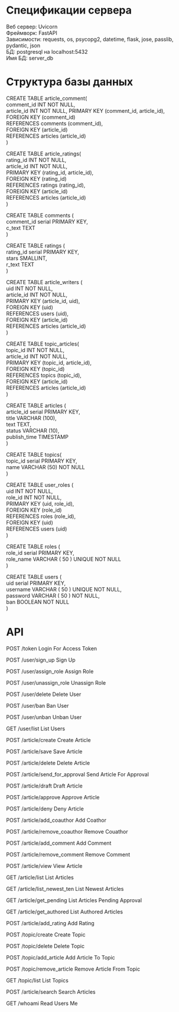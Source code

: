 # Спецификации сервера
Веб сервер: Uvicorn  
Фреймворк: FastAPI  
Зависимости: requests, os, psycopg2, datetime, flask, jose, passlib, pydantic, json  
БД: postgresql на localhost:5432  
Имя БД: server_db  
  
# Структура базы данных
CREATE TABLE article_comment(  
  comment_id INT NOT NULL,  
  article_id INT NOT NULL,  PRIMARY KEY (comment_id, article_id),  
  FOREIGN KEY (comment_id)  
    REFERENCES comments (comment_id),  
  FOREIGN KEY (article_id)  
    REFERENCES articles (article_id)  
)  
  
CREATE TABLE article_ratings(  
  rating_id INT NOT NULL,  
  article_id INT NOT NULL,  
  PRIMARY KEY (rating_id, article_id),  
  FOREIGN KEY (rating_id)  
    REFERENCES ratings (rating_id),  
  FOREIGN KEY (article_id)  
    REFERENCES articles (article_id)  
)  
  
CREATE TABLE comments (  
  comment_id serial PRIMARY KEY,  
  c_text TEXT  
)  
  
CREATE TABLE ratings (  
  rating_id serial PRIMARY KEY,  
  stars SMALLINT,  
  r_text TEXT  
)  
  
CREATE TABLE article_writers (  
  uid INT NOT NULL,  
  article_id INT NOT NULL,  
  PRIMARY KEY (article_id, uid),  
  FOREIGN KEY (uid)  
    REFERENCES users (uid),  
  FOREIGN KEY (article_id)  
    REFERENCES articles (article_id)  
)  
  
CREATE TABLE topic_articles(  
  topic_id INT NOT NULL,  
  article_id INT NOT NULL,  
  PRIMARY KEY (topic_id, article_id),  
  FOREIGN KEY (topic_id)  
    REFERENCES topics (topic_id),  
  FOREIGN KEY (article_id)  
    REFERENCES articles (article_id)  
)  
  
CREATE TABLE articles (  
  article_id serial PRIMARY KEY,  
  title VARCHAR (100),  
  text TEXT,  
  status VARCHAR (10),  
  publish_time TIMESTAMP  
)  
  
CREATE TABLE topics(  
  topic_id serial PRIMARY KEY,  
  name VARCHAR (50) NOT NULL  
)  
  
CREATE TABLE user_roles (  
  uid INT NOT NULL,  
  role_id INT NOT NULL,  
  PRIMARY KEY (uid, role_id),  
  FOREIGN KEY (role_id)  
      REFERENCES roles (role_id),  
  FOREIGN KEY (uid)  
      REFERENCES users (uid)  
)  
  
CREATE TABLE roles (  
  role_id serial PRIMARY KEY,  
  role_name VARCHAR ( 50 ) UNIQUE NOT NULL  
)  
  
CREATE TABLE users (  
  uid serial PRIMARY KEY,  
  username VARCHAR ( 50 ) UNIQUE NOT NULL,  
  password VARCHAR ( 50 ) NOT NULL,  
  ban BOOLEAN NOT NULL  
)  
  
# API  
POST
/token
Login For Access Token

POST
/user/sign_up
Sign Up

POST
/user/assign_role
Assign Role

POST
/user/unassign_role
Unassign Role

POST
/user/delete
Delete User

POST
/user/ban
Ban User

POST
/user/unban
Unban User

GET
/user/list
List Users

POST
/article/create
Create Article

POST
/article/save
Save Article

POST
/article/delete
Delete Article

POST
/article/send_for_approval
Send Article For Approval

POST
/article/draft
Draft Article

POST
/article/approve
Approve Article

POST
/article/deny
Deny Article

POST
/article/add_coauthor
Add Coathor

POST
/article/remove_coauthor
Remove Couathor

POST
/article/add_comment
Add Comment

POST
/article/remove_comment
Remove Comment

POST
/article/view
View Article

GET
/article/list
List Articles

GET
/article/list_newest_ten
List Newest Articles

GET
/article/get_pending
List Articles Pending Approval

GET
/article/get_authored
List Authored Articles

POST
/article/add_rating
Add Rating

POST
/topic/create
Create Topic

POST
/topic/delete
Delete Topic

POST
/topic/add_article
Add Article To Topic

POST
/topic/remove_article
Remove Article From Topic

GET
/topic/list
List Topics

POST
/article/search
Search Articles

GET
/whoami
Read Users Me
